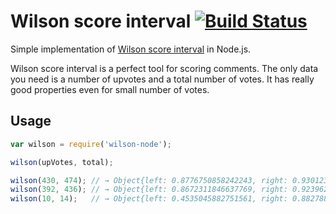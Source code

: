 # Wilson score interval [![Build Status](https://travis-ci.org/msn0/wilson-node.svg?branch=master)](http://travis-ci.org/msn0/wilson-node)

Simple implementation of [Wilson score interval](http://en.wikipedia.org/wiki/Binomial_proportion_confidence_interval) 
in Node.js.

Wilson score interval is a perfect tool for scoring comments. The only data you need is a number of upvotes 
and a total number of votes. It has really good properties even for small number of votes.

## Usage

```js
var wilson = require('wilson-node');

wilson(upVotes, total);

wilson(430, 474); // → Object{left: 0.8776750858242243, right: 0.9301239839930541}
wilson(392, 436); // → Object{left: 0.8672311846637769, right: 0.9239627360567735}
wilson(10, 14);   // → Object{left: 0.4535045882751561, right: 0.882788120898909}
```